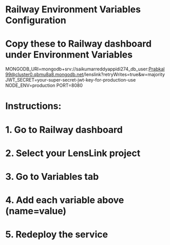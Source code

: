 # Railway Environment Variables Configuration
# Copy these to Railway dashboard under Environment Variables

MONGODB_URI=mongodb+srv://saikumarreddyappidi274_db_user:Prabkal99@cluster0.qbmu8a8.mongodb.net/lenslink?retryWrites=true&w=majority
JWT_SECRET=your-super-secret-jwt-key-for-production-use
NODE_ENV=production
PORT=8080

# Instructions:
# 1. Go to Railway dashboard
# 2. Select your LensLink project  
# 3. Go to Variables tab
# 4. Add each variable above (name=value)
# 5. Redeploy the service